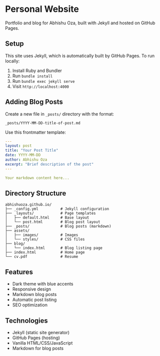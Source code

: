 # Personal Website

Portfolio and blog for Abhishu Oza, built with Jekyll and hosted on GitHub Pages.

## Setup

This site uses Jekyll, which is automatically built by GitHub Pages. To run locally:

1. Install Ruby and Bundler
2. Run `bundle install`
3. Run `bundle exec jekyll serve`
4. Visit `http://localhost:4000`

## Adding Blog Posts

Create a new file in `_posts/` directory with the format:
```
_posts/YYYY-MM-DD-title-of-post.md
```

Use this frontmatter template:
```yaml
---
layout: post
title: "Your Post Title"
date: YYYY-MM-DD
author: Abhishu Oza
excerpt: "Brief description of the post"
---

Your markdown content here...
```

## Directory Structure

```
abhishuoza.github.io/
├── _config.yml          # Jekyll configuration
├── _layouts/            # Page templates
│   ├── default.html     # Base layout
│   └── post.html        # Blog post layout
├── _posts/              # Blog posts (markdown)
├── assets/
│   ├── images/          # Images
│   └── styles/          # CSS files
├── blog/
│   └── index.html       # Blog listing page
├── index.html           # Home page
└── cv.pdf               # Resume
```

## Features

- Dark theme with blue accents
- Responsive design
- Markdown blog posts
- Automatic post listing
- SEO optimization

## Technologies

- Jekyll (static site generator)
- GitHub Pages (hosting)
- Vanilla HTML/CSS/JavaScript
- Markdown for blog posts